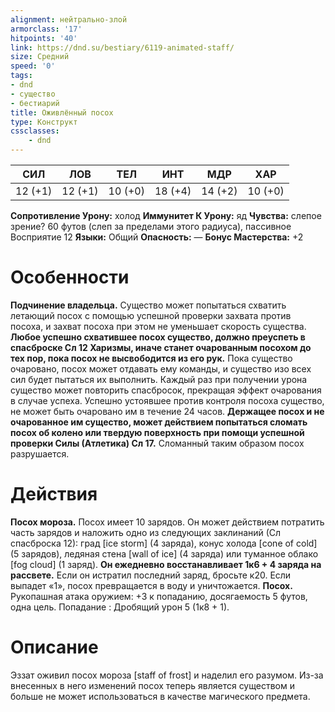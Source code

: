 ```yaml
---
alignment: нейтрально-злой
armorclass: '17'
hitpoints: '40'
link: https://dnd.su/bestiary/6119-animated-staff/
size: Средний
speed: '0'
tags:
- dnd
- существо
- бестиарий
title: Оживлённый посох
type: Конструкт
cssclasses:
    - dnd
---
```



| СИЛ | ЛОВ | ТЕЛ | ИНТ | МДР | ХАР |
|---|---|---|---|---|---|
| 12 (+1) | 12 (+1) | 10 (+0) | 18 (+4) | 14 (+2) | 10 (+0) |
**Сопротивление Урону:** холод
**Иммунитет К Урону:** яд
**Чувства:** слепое зрение? 60 футов (слеп за пределами этого радиуса), пассивное Восприятие 12
**Языки:** Общий
**Опасность:** —
**Бонус Мастерства:** +2


# Особенности
**Подчинение владельца.** Существо может попытаться схватить летающий посох с помощью успешной проверки захвата против посоха, и захват посоха при этом не уменьшает скорость существа.
**Любое успешно схватившее посох существо, должно преуспеть в спасброске Сл 12 Харизмы, иначе станет очарованным посохом до тех пор, пока посох не высвободится из его рук.** Пока существо очаровано, посох может отдавать ему команды, и существо изо всех сил будет пытаться их выполнить. Каждый раз при получении урона существо может повторить спасбросок, прекращая эффект очарования в случае успеха. Успешно устоявшее против контроля посоха существо, не может быть очаровано им в течение 24 часов.
**Держащее посох и не очарованное им существо, может действием попытаться сломать посох об колено или твердую поверхность при помощи успешной проверки Силы (Атлетика) Сл 17.** Сломанный таким образом посох разрушается.


# Действия
**Посох мороза.** Посох имеет 10 зарядов. Он может действием потратить часть зарядов и наложить одно из следующих заклинаний (Сл спасброска 12): град [ice storm] (4 заряда), конус холода [cone of cold] (5 зарядов), ледяная стена [wall of ice] (4 заряда) или туманное облако [fog cloud] (1 заряд).
**Он ежедневно восстанавливает 1к6 + 4 заряда на рассвете.** Если он истратил последний заряд, бросьте к20. Если выпадет «1», посох превращается в воду и уничтожается.
**Посох.** Рукопашная атака оружием: +3 к попаданию, досягаемость 5 футов, одна цель. Попадание : Дробящий урон 5 (1к8 + 1).


# Описание
Эззат оживил посох мороза [staff of frost] и наделил его разумом. Из-за внесенных в него изменений посох теперь является существом и больше не может использоваться в качестве магического предмета.